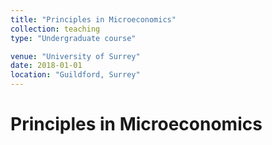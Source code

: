 ```yaml
---
title: "Principles in Microeconomics"
collection: teaching
type: "Undergraduate course"

venue: "University of Surrey"
date: 2018-01-01
location: "Guildford, Surrey"
---
```


# Principles in Microeconomics
